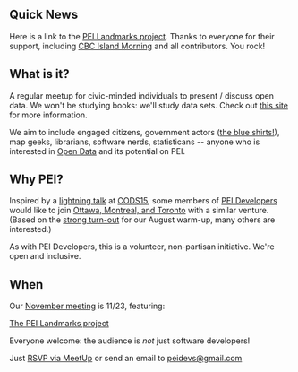 
## Quick News

Here is a link to the [PEI Landmarks project](http://peidevs.github.io/OpenDataBookClub/landmarks/landmarks.html). Thanks to everyone for their support, including [CBC Island Morning](http://www.cbc.ca/islandmorning/) and all contributors. You rock!

## What is it?
A regular meetup for civic-minded individuals to present / discuss open data. We won't be studying books: we'll study data sets. Check out [this site](http://opendatabook.club) for more information.

We aim to include engaged citizens, government actors ([the blue shirts!](http://ruk.ca/content/man-blue-shirt)), map geeks, librarians, software nerds, statisticans -- anyone who is interested in [Open Data](http://thirtyforsixty.blogspot.ca/2015/02/what-is-open-data-part-1.html) and its potential on PEI.

## Why PEI?
Inspired by a [lightning talk](http://kittmcg.github.io/ODO-CODS15/#/) at [CODS15](http://opendatasummit.ca/en/), some members of [PEI Developers](http://peidevs.github.io/) would like to join [Ottawa, Montreal, and Toronto](http://opendatabook.club/#list-of-active-open-data-book-clubs) with a similar venture. (Based on the [strong turn-out](http://www.meetup.com/PEI-Developers/events/223130904/) for our August warm-up, many others are interested.)

As with PEI Developers, this is a volunteer, non-partisan initiative. We're open and inclusive.

## When

Our [November meeting](http://www.meetup.com/PEI-Developers/events/226591858/) is 11/23, featuring:

[The PEI Landmarks project](http://bit.ly/1XWakpO)

Everyone welcome: the audience is *not* just software developers!  

Just [RSVP via MeetUp](http://bit.ly/20CxXG6) or send an email to peidevs@gmail.com

